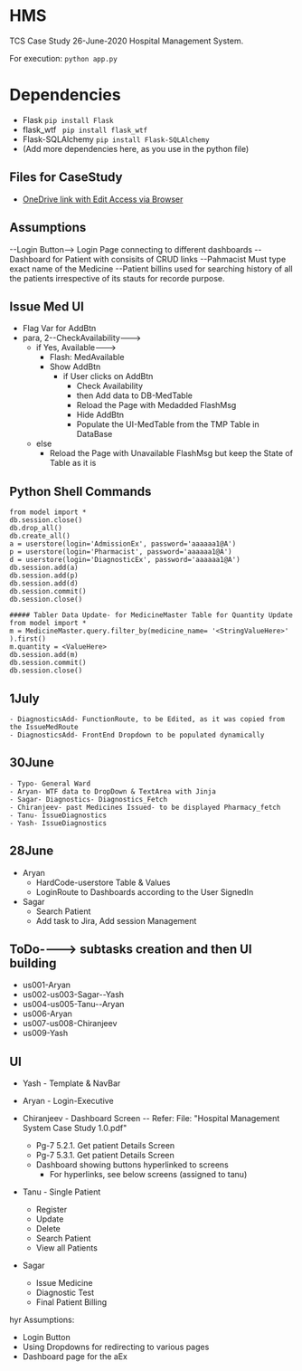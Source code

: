 # HMS
TCS Case Study 26-June-2020 Hospital Management System.

For execution: ```python app.py ```

# Dependencies
- Flask ```pip install Flask```
- flask_wtf ``` pip install flask_wtf```
- Flask-SQLAlchemy ``` pip install Flask-SQLAlchemy ```
- (Add more dependencies here, as you use in the python file)

## Files for CaseStudy
- [OneDrive link with Edit Access via Browser](https://1drv.ms/u/s!Aua-1wLXX7tLhYZlf6UWp9d8bbkLiQ?e=G6JF5S)

## Assumptions
--Login Button--> Login Page connecting to different dashboards
--Dashboard for Patient with consisits of CRUD links
--Pahmacist Must type exact name of the Medicine
--Patient billins used for searching history of all the patients irrespective of its stauts for recorde purpose.

## Issue Med UI
- Flag Var for AddBtn
- para, 2--CheckAvailability--->
	- if Yes, Available--->
		- Flash: MedAvailable
		- Show AddBtn
			- if User clicks on AddBtn
				- Check Availability
				- then Add data to DB-MedTable
				- Reload the Page with Medadded FlashMsg
				- Hide AddBtn
				- Populate the UI-MedTable from the TMP Table in DataBase
	- else
		- Reload the Page with Unavailable FlashMsg but keep the State of Table as it is

## Python Shell Commands
```
from model import *
db.session.close()
db.drop_all()
db.create_all()
a = userstore(login='AdmissionEx', password='aaaaaa1@A')
p = userstore(login='Pharmacist', password='aaaaaa1@A')
d = userstore(login='DiagnosticEx', password='aaaaaa1@A')
db.session.add(a)
db.session.add(p)
db.session.add(d)
db.session.commit()
db.session.close()

##### Tabler Data Update- for MedicineMaster Table for Quantity Update
from model import *
m = MedicineMaster.query.filter_by(medicine_name= '<StringValueHere>' ).first()
m.quantity = <ValueHere>
db.session.add(m)
db.session.commit()
db.session.close()
```

## 1July
	- DiagnosticsAdd- FunctionRoute, to be Edited, as it was copied from the IssueMedRoute
	- DiagnosticsAdd- FrontEnd Dropdown to be populated dynamically

## 30June
	- Typo- General Ward
	- Aryan- WTF data to DropDown & TextArea with Jinja
	- Sagar- Diagnostics- Diagnostics_Fetch
	- Chiranjeev- past Medicines Issued- to be displayed Pharmacy_fetch
	- Tanu- IssueDiagnostics
	- Yash- IssueDiagnostics

## 28June
- Aryan
	- HardCode-userstore Table & Values
	- LoginRoute to Dashboards according to the User SignedIn
- Sagar
	- Search Patient
	- Add task to Jira, Add session Management


## ToDo----> subtasks creation and then UI building
- us001-Aryan
- us002-us003-Sagar--Yash
- us004-us005-Tanu--Aryan
- us006-Aryan
- us007-us008-Chiranjeev
- us009-Yash

## UI
- Yash - Template & NavBar

- Aryan - Login-Executive

- Chiranjeev - Dashboard Screen -- Refer: File: "Hospital Management System Case Study 1.0.pdf"
	- Pg-7 5.2.1. Get patient Details Screen
	- Pg-7 5.3.1. Get patient Details Screen
	- Dashboard showing buttons hyperlinked to screens
		- For hyperlinks, see below screens (assigned to tanu)

- Tanu - Single Patient
	- Register
	- Update
	- Delete
	- Search Patient
	- View all Patients

- Sagar
  - Issue Medicine
  - Diagnostic Test
  - Final Patient Billing

hyr
Assumptions:
- Login Button
- Using Dropdowns for redirecting to various pages 
- Dashboard page for the aEx
